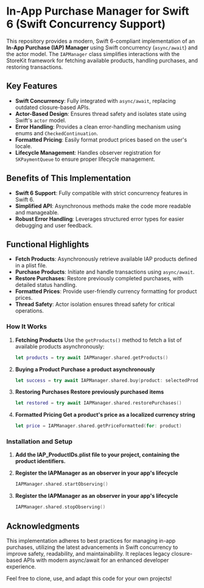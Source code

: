 # In-App Purchase Manager for Swift 6 (Swift Concurrency Support)

This repository provides a modern, Swift 6-compliant implementation of an **In-App Purchase (IAP) Manager** using Swift concurrency (`async/await`) and the actor model. The `IAPManager` class simplifies interactions with the StoreKit framework for fetching available products, handling purchases, and restoring transactions.

## Key Features
- **Swift Concurrency**: Fully integrated with `async/await`, replacing outdated closure-based APIs.
- **Actor-Based Design**: Ensures thread safety and isolates state using Swift's `actor` model.
- **Error Handling**: Provides a clean error-handling mechanism using enums and `CheckedContinuation`.
- **Formatted Pricing**: Easily format product prices based on the user's locale.
- **Lifecycle Management**: Handles observer registration for `SKPaymentQueue` to ensure proper lifecycle management.

## Benefits of This Implementation
- **Swift 6 Support**: Fully compatible with strict concurrency features in Swift 6.
- **Simplified API**: Asynchronous methods make the code more readable and manageable.
- **Robust Error Handling**: Leverages structured error types for easier debugging and user feedback.

## Functional Highlights
- **Fetch Products**: Asynchronously retrieve available IAP products defined in a plist file.
- **Purchase Products**: Initiate and handle transactions using `async/await`.
- **Restore Purchases**: Restore previously completed purchases, with detailed status handling.
- **Formatted Prices**: Provide user-friendly currency formatting for product prices.
- **Thread Safety**: Actor isolation ensures thread safety for critical operations.

### How It Works
1. **Fetching Products**
   Use the `getProducts()` method to fetch a list of available products asynchronously:
   ```swift
   let products = try await IAPManager.shared.getProducts()

2. **Buying a Product Purchase a product asynchronously**
   ```swift
   let success = try await IAPManager.shared.buy(product: selectedProduct)

3. **Restoring Purchases Restore previously purchased items**
   ```swift
   let restored = try await IAPManager.shared.restorePurchases()

4. **Formatted Pricing Get a product's price as a localized currency string**
   ```swift
   let price = IAPManager.shared.getPriceFormatted(for: product)

### Installation and Setup

1. **Add the IAP_ProductIDs.plist file to your project, containing the product identifiers.**

2. **Register the IAPManager as an observer in your app's lifecycle**
   ```swift
   IAPManager.shared.startObserving()

4. **Register the IAPManager as an observer in your app's lifecycle**
   ```swift
   IAPManager.shared.stopObserving()

## Acknowledgments

This implementation adheres to best practices for managing in-app purchases, utilizing the latest advancements in Swift concurrency to improve safety, readability, and maintainability. It replaces legacy closure-based APIs with modern async/await for an enhanced developer experience.

Feel free to clone, use, and adapt this code for your own projects!
